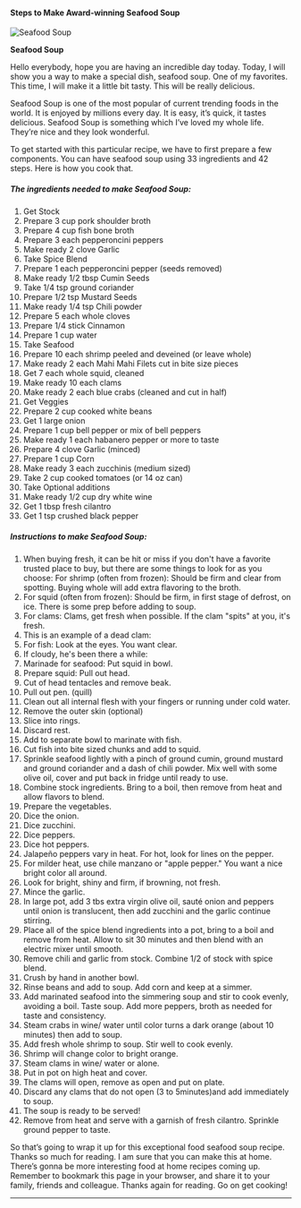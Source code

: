             

#### Steps to Make Award-winning Seafood Soup

![Seafood Soup](https://img-global.cpcdn.com/recipes/57374344/751x532cq70/seafood-soup-recipe-main-photo.jpg)

**Seafood Soup**

Hello everybody, hope you are having an incredible day today. Today, I will show you a way to make a special dish, seafood soup. One of my favorites. This time, I will make it a little bit tasty. This will be really delicious.

Seafood Soup is one of the most popular of current trending foods in the world. It is enjoyed by millions every day. It is easy, it’s quick, it tastes delicious. Seafood Soup is something which I’ve loved my whole life. They’re nice and they look wonderful.

To get started with this particular recipe, we have to first prepare a few components. You can have seafood soup using 33 ingredients and 42 steps. Here is how you cook that.

##### The ingredients needed to make Seafood Soup:

1.  Get Stock
2.  Prepare 3 cup pork shoulder broth
3.  Prepare 4 cup fish bone broth
4.  Prepare 3 each pepperoncini peppers
5.  Make ready 2 clove Garlic
6.  Take Spice Blend
7.  Prepare 1 each pepperoncini pepper (seeds removed)
8.  Make ready 1/2 tbsp Cumin Seeds
9.  Take 1/4 tsp ground coriander
10.  Prepare 1/2 tsp Mustard Seeds
11.  Make ready 1/4 tsp Chili powder
12.  Prepare 5 each whole cloves
13.  Prepare 1/4 stick Cinnamon
14.  Prepare 1 cup water
15.  Take Seafood
16.  Prepare 10 each shrimp peeled and deveined (or leave whole)
17.  Make ready 2 each Mahi Mahi Filets cut in bite size pieces
18.  Get 7 each whole squid, cleaned
19.  Make ready 10 each clams
20.  Make ready 2 each blue crabs (cleaned and cut in half)
21.  Get Veggies
22.  Prepare 2 cup cooked white beans
23.  Get 1 large onion
24.  Prepare 1 cup bell pepper or mix of bell peppers
25.  Make ready 1 each habanero pepper or more to taste
26.  Prepare 4 clove Garlic (minced)
27.  Prepare 1 cup Corn
28.  Make ready 3 each zucchinis (medium sized)
29.  Take 2 cup cooked tomatoes (or 14 oz can)
30.  Take Optional additions
31.  Make ready 1/2 cup dry white wine
32.  Get 1 tbsp fresh cilantro
33.  Get 1 tsp crushed black pepper

##### Instructions to make Seafood Soup:

1.  When buying fresh, it can be hit or miss if you don't have a favorite trusted place to buy, but there are some things to look for as you choose: For shrimp (often from frozen): Should be firm and clear from spotting. Buying whole will add extra flavoring to the broth.
2.  For squid (often from frozen): Should be firm, in first stage of defrost, on ice. There is some prep before adding to soup.
3.  For clams: Clams, get fresh when possible. If the clam "spits" at you, it's fresh.
4.  This is an example of a dead clam:
5.  For fish: Look at the eyes. You want clear.
6.  If cloudy, he's been there a while:
7.  Marinade for seafood: Put squid in bowl.
8.  Prepare squid: Pull out head.
9.  Cut of head tentacles and remove beak.
10.  Pull out pen. (quill)
11.  Clean out all internal flesh with your fingers or running under cold water.
12.  Remove the outer skin (optional)
13.  Slice into rings.
14.  Discard rest.
15.  Add to separate bowl to marinate with fish.
16.  Cut fish into bite sized chunks and add to squid.
17.  Sprinkle seafood lightly with a pinch of ground cumin, ground mustard and ground coriander and a dash of chili powder. Mix well with some olive oil, cover and put back in fridge until ready to use.
18.  Combine stock ingredients. Bring to a boil, then remove from heat and allow flavors to blend.
19.  Prepare the vegetables.
20.  Dice the onion.
21.  Dice zucchini.
22.  Dice peppers.
23.  Dice hot peppers.
24.  Jalapeño peppers vary in heat. For hot, look for lines on the pepper.
25.  For milder heat, use chile manzano or "apple pepper." You want a nice bright color all around.
26.  Look for bright, shiny and firm, if browning, not fresh.
27.  Mince the garlic.
28.  In large pot, add 3 tbs extra virgin olive oil, sauté onion and peppers until onion is translucent, then add zucchini and the garlic continue stirring.
29.  Place all of the spice blend ingredients into a pot, bring to a boil and remove from heat. Allow to sit 30 minutes and then blend with an electric mixer until smooth.
30.  Remove chili and garlic from stock. Combine 1/2 of stock with spice blend.
31.  Crush by hand in another bowl.
32.  Rinse beans and add to soup. Add corn and keep at a simmer.
33.  Add marinated seafood into the simmering soup and stir to cook evenly, avoiding a boil. Taste soup. Add more peppers, broth as needed for taste and consistency.
34.  Steam crabs in wine/ water until color turns a dark orange (about 10 minutes) then add to soup.
35.  Add fresh whole shrimp to soup. Stir well to cook evenly.
36.  Shrimp will change color to bright orange.
37.  Steam clams in wine/ water or alone.
38.  Put in pot on high heat and cover.
39.  The clams will open, remove as open and put on plate.
40.  Discard any clams that do not open (3 to 5minutes)and add immediately to soup.
41.  The soup is ready to be served!
42.  Remove from heat and serve with a garnish of fresh cilantro. Sprinkle ground pepper to taste.

So that’s going to wrap it up for this exceptional food seafood soup recipe. Thanks so much for reading. I am sure that you can make this at home. There’s gonna be more interesting food at home recipes coming up. Remember to bookmark this page in your browser, and share it to your family, friends and colleague. Thanks again for reading. Go on get cooking!

* * *